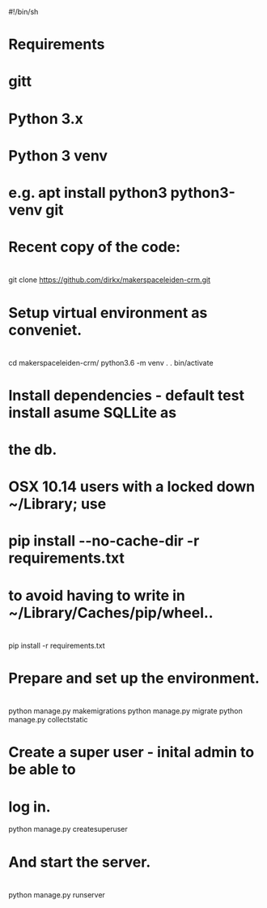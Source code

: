 #!/bin/sh
#
# Requirements
# gitt
# Python 3.x
# Python 3 venv
# 
# e.g. apt install python3 python3-venv git

# Recent copy of the code:
#
git clone https://github.com/dirkx/makerspaceleiden-crm.git

# Setup virtual environment as conveniet.
#
cd makerspaceleiden-crm/
python3.6 -m venv .
 . bin/activate

# Install dependencies - default test install asume SQLLite as
# the db. 
# 
# OSX 10.14 users with a locked down ~/Library; use
# pip install --no-cache-dir -r requirements.txt
# to avoid having to write in ~/Library/Caches/pip/wheel..
#
pip install -r requirements.txt 

# Prepare and set up the environment.
#
python manage.py makemigrations
python manage.py migrate
python manage.py collectstatic

# Create a super user - inital admin to be able to 
# log in.
python manage.py createsuperuser

# And start the server.
#
python manage.py runserver 

